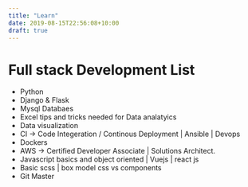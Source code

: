```yaml
---
title: "Learn"
date: 2019-08-15T22:56:08+10:00
draft: true
---
```


# Full stack Development List

* Python 
* Django & Flask
* Mysql Databaes 
* Excel tips and tricks needed for Data analatyics
* Data visualization 
* CI -> Code Integeration / Continous Deployment | Ansible | Devops
* Dockers
* AWS -> Certified Developer Associate | Solutions Architect.
* Javascript basics and object oriented | Vuejs | react js
* Basic scss | box model css vs components
* Git Master 
